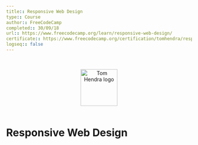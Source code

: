 ```yaml
---
title:: Responsive Web Design
type:: Course
author:: FreeCodeCamp
completed:: 30/09/18
url:: https://www.freecodecamp.org/learn/responsive-web-design/
certificate:: https://www.freecodecamp.org/certification/tomhendra/responsive-web-design
logseq:: false
---
```


&nbsp;
<div align=center>
  <img alt="Tom Hendra logo" src="https://res.cloudinary.com/tomhendra/image/upload/v1567091669/tomhendra-logo/tomhendra-logo-round-1024.png" width="100" />
</div>
&nbsp;

<h1>Responsive Web Design</h1>
